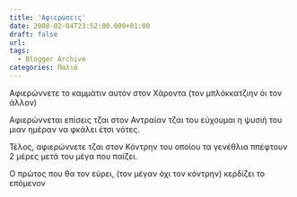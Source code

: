 ```yaml
---
title: 'Αφιερώσεις'
date: 2008-02-04T23:52:00.000+01:00
draft: false
url: 
tags:
  - Blogger Archive
categories: Παλιά
---
```


Αφιερώννετε το καμμάτιν αυτόν στον Χάροντα (τον μπλόκκατζιην όι τον άλλον)  
  
  
  
Αφιερώννεται επίσεις τζαι στον Αντραίαν τζαι του εύχουμαι η ψυσιή του μιαν ημέραν να φκάλει έτσι νότες.  
  
Τέλος, αφιερώννετε τζαι στον Κόντρην του οποίου τα γενέθλια ππέφτουν 2 μέρες μετά του μέγα που παίζει.  
  
Ο πρώτος που θα τον εύρει, (τον μέγαν όχι τον κόντρην) κερδίζει το επόμενον
